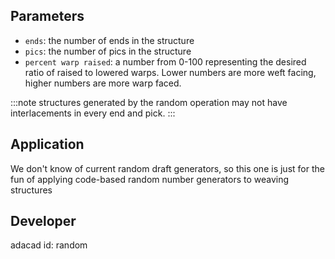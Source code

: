
## Parameters
- `ends`: the number of ends in the structure
- `pics`: the number of pics in the structure
- `percent warp raised`: a number from 0-100 representing the desired ratio of raised to lowered warps. Lower numbers are more weft facing, higher numbers are more warp faced. 



:::note
structures generated by the random operation may not have interlacements in every end and pick.
:::


## Application
We don't know of current random draft generators, so this one is just for the fun of applying code-based random number generators to weaving structures

## Developer
adacad id: random
